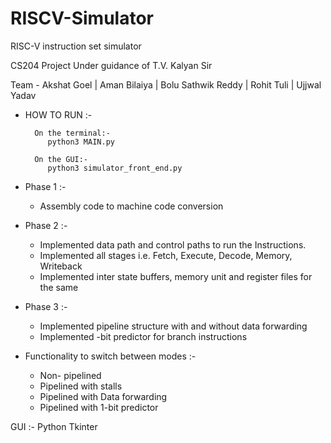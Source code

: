 # RISCV-Simulator
RISC-V instruction set simulator

CS204 Project Under guidance of T.V. Kalyan Sir

Team - Akshat Goel | Aman Bilaiya | Bolu Sathwik Reddy |  Rohit Tuli  |  Ujjwal Yadav

- HOW TO RUN :-

        On the terminal:-
           python3 MAIN.py
           
        On the GUI:-
           python3 simulator_front_end.py        

- Phase 1 :-
  - Assembly code to machine code conversion 

- Phase 2 :-
  - Implemented data path and control paths to run the Instructions.
  - Implemented all stages i.e. Fetch, Execute, Decode, Memory, Writeback
  - Implemented inter state buffers, memory unit and register files for the same

- Phase 3 :-
  - Implemented pipeline structure with and without data forwarding
  - Implemented -bit predictor for branch instructions

- Functionality to switch between modes :-
  - Non- pipelined
  - Pipelined with stalls
  - Pipelined with Data forwarding
  - Pipelined with 1-bit predictor

GUI :- Python Tkinter
